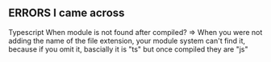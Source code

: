 ## ERRORS I came across

Typescript
When module is not found after compiled?
=> When you were not adding the name of the file extension, your module system can't find it, because if you omit it, bascially it is "ts" but once compiled they are "js"
